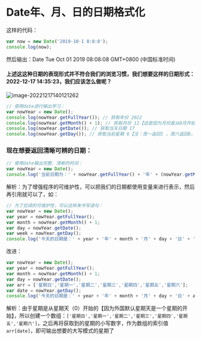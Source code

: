 # Date年、月、日的日期格式化

这样的代码：

```javaScript
var now = new Date('2019-10-1 8:8:8');
console.log(now);
```

然后输出：Date Tue Oct 01 2019 08:08:08 GMT+0800 (中国标准时间)

#### 上述这这种日期的表现形式并不符合我们的浏览习惯，我们想要这样的日期形式：2022-12-17 14:35:23，我们应该怎么做呢？

![image-20221217140121262](C:\Users\谭磊\AppData\Roaming\Typora\typora-user-images\image-20221217140121262.png)

```javaScript
// 使用date进行输出学习：
var nowYear = new Date();
console.log(nowYear.getFullYear()); // 获取年份 2022
console.log(nowYear.getMonth() + 1); // 获取月份 12【这是因为月份是从0月开始的，所以需要 + 1】
console.log(nowYear.getDate()); // 获取当天日期 17
console.log(nowYear.getDay()); // 获取当前星期 6【注：周一返回1 ，周六返回6，但是周日返回0】
```

### 现在想要返回清晰可辨的日期：

```javaScript
// 使用date输出完整，清晰的时间：
var nowYear = new Date();
console.log('当前日期为：' + nowYear.getFullYear() + '年' + (nowYear.getMonth() + 1) + '月' + nowYear.getDate() + '日，' + '星期' + nowYear.getDay());
```

解析：为了增强程序的可维护性，可以把我们的日期都使用变量来进行表示，然后再引用就可以了，如：

```javaScript
// 为了后续的可维护性，可以这样来书写语句：
var nowYear = new Date();
var year = nowYear.getFullYear();
var month = nowYear.getMonth() + 1;
var day = nowYear.getDate();
var week = nowYear.getDay();
console.log('今天的日期是：' + year + '年' + month + '月' + day + '日' + '星期' + week); // 但是一个问题就是，星期我们一般喜欢使用一、二、三来代替1、2、3，所以这个部分我们应该怎么改进呢？
```

改进：

```javaScript
var nowYear = new Date();
var year = nowYear.getFullYear();
var month = nowYear.getMonth() + 1;
var day = nowYear.getDate();
var arr = ['星期日','星期一','星期二','星期三','星期四','星期五','星期六'];
var date = nowYear.getDay();
console.log('今天的日期是：' + year + '年' + month + '月' + day + '日' + arr[date]);
```

解析：由于星期是从星期天（0）开始的【因为外国默认星期天是一个星期的开始】，所以创建一个数组：`['星期日','星期一','星期二','星期三','星期四','星期五','星期六']`，之后再将获取到的星期的小写数字，作为数组的索引值`arr[date]`，即可输出想要的大写模式的星期了